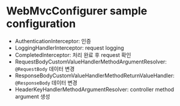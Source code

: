 # WebMvcConfigurer sample configuration

- AuthenticationInterceptor: 인증
- LoggingHandlerInterceptor: request logging
- CompletedInterceptor: 처리 완료 후 request 확인 
- RequestBodyCustomValueHandlerMethodArgumentResolver: `@RequestBody` 데이터 변경 
- ResponseBodyCustomValueHandlerMethodReturnValueHandler: `@ResponseBody` 데이터 변경 
- HeaderKeyHandlerMethodArgumentResolver: controller method argument 생성
